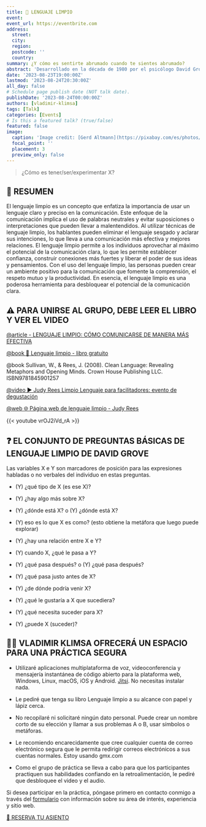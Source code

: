 ```yaml
---
title: 🙊 LENGUAJE LIMPIO 
event: 
event_url: https://eventbrite.com
address:
  street: 
  city: 
  region: 
  postcode: ''
  country: 
summary: ¿Y cómo es sentirte abrumado cuando te sientes abrumado?
abstract: 'Desarrollado en la década de 1980 por el psicólogo David Grove, el lenguaje limpio se trata de hacer preguntas que no impongan los supuestos o la cosmovisión del que pregunta. El objetivo es explorar el modelo del mundo de la otra persona de una manera neutral que evite el sesgo. ¿Cómo es tener/ser/experimentar X?'
date: '2023-08-23T19:00:00Z'
lastmod: '2023-08-24T20:30:00Z'
all_day: false
# Schedule page publish date (NOT talk date).
publishDate: '2023-08-24T00:00:00Z'
authors: [vladimir-klimsa]
tags: [Talk]
categories: [Events]
# Is this a featured talk? (true/false)
featured: false
image:
  caption: 'Image credit: [Gerd Altmann](https://pixabay.com/es/photos/retroalimentaci%C3%B3n-informar-3653368/)'
  focal_point: ''
  placement: 3
  preview_only: false
---
```


> ¿Cómo es tener/ser/experimentar X?

## 📄 RESUMEN

El lenguaje limpio es un concepto que enfatiza la importancia de usar un lenguaje claro y preciso en la comunicación. Este enfoque de la comunicación implica el uso de palabras neutrales y evitar suposiciones o interpretaciones que pueden llevar a malentendidos. Al utilizar técnicas de lenguaje limpio, los hablantes pueden eliminar el lenguaje sesgado y aclarar sus intenciones, lo que lleva a una comunicación más efectiva y mejores relaciones. El lenguaje limpio permite a los individuos aprovechar al máximo el potencial de la comunicación clara, lo que les permite establecer confianza, construir conexiones más fuertes y liberar el poder de sus ideas y pensamientos. Con el uso del lenguaje limpio, las personas pueden crear un ambiente positivo para la comunicación que fomente la comprensión, el respeto mutuo y la productividad. En esencia, el lenguaje limpio es una poderosa herramienta para desbloquear el potencial de la comunicación clara.

## ⚠️ PARA UNIRSE AL GRUPO, DEBE LEER EL LIBRO Y VER EL VIDEO

[@article - LENGUAJE LIMPIO: CÓMO COMUNICARSE DE MANERA MÁS EFECTIVA](/es/post/20230807-clean-language/)

[@book 📖 Lenguaje limpio - libro gratuito](https://reesmccann.com/clean-language/) 

@book Sullivan, W., & Rees, J. (2008). Clean Language: Revealing Metaphors and Opening Minds. Crown House Publishing LLC. ISBN9781845901257

[@video ▶️ Judy Rees Limpio Lenguaje para facilitadores: evento de degustación](https://www.youtube.com/watch?v=vrOJ2iVd_rA)

[@web 🌐 Página web de lenguaje limpio - Judy Rees](https://reesmccann.com/)

{{< youtube vrOJ2iVd_rA >}}

## ❓ EL CONJUNTO DE PREGUNTAS BÁSICAS DE LENGUAJE LIMPIO DE DAVID GROVE 

Las variables X e Y son marcadores de posición para las expresiones habladas o no verbales del individuo en estas preguntas.

- (Y) ¿qué tipo de X (es ese X)?

- (Y) ¿hay algo más sobre X?

- (Y) ¿dónde está X? o (Y) ¿dónde está X?

- (Y) eso es lo que X es como? (esto obtiene la metáfora que luego puede explorar)

- (Y) ¿hay una relación entre X e Y?

- (Y) cuando X, ¿qué le pasa a Y?

- (Y) ¿qué pasa después? o (Y) ¿qué pasa después?

- (Y) ¿qué pasa justo antes de X?

- (Y) ¿de dónde podría venir X?

- (Y) ¿qué le gustaría a X que sucediera?

- (Y) ¿qué necesita suceder para X? 

- (Y) ¿puede X (suceder)?

## 👨‍🦲 VLADIMIR KLIMSA OFRECERÁ UN ESPACIO PARA UNA PRÁCTICA SEGURA  

- Utilizaré aplicaciones multiplataforma de voz, videoconferencia y mensajería instantánea de código abierto para la plataforma web, Windows, Linux, macOS, iOS y Android. [Jitsi](https://en.wikipedia.org/wiki/Jitsi). No necesitas instalar nada.

- Le pediré que tenga su libro Lenguaje limpio a su alcance con papel y lápiz cerca.

- No recopilaré ni solicitaré ningún dato personal. Puede crear un nombre corto de su elección y llamar a sus problemas A o B, usar símbolos o metáforas.

- Le recomiendo encarecidamente que cree cualquier cuenta de correo electrónico segura que le permita redirigir correos electrónicos a sus cuentas normales. Estoy usando gmx.com

- Como el grupo de práctica se lleva a cabo para que los participantes practiquen sus habilidades confiando en la retroalimentación, le pediré que desbloquee el video y el audio.

Si desea participar en la práctica, póngase primero en contacto conmigo a través del [formulario](/es/#contacto) con información sobre su área de interés, experiencia y sitio web.

<a href="/es/#contacto" aria-label="RESERVA TU ASIENTO" class="btn btn-danger btn-block text-white">🎫 RESERVA TU ASIENTO</a>
